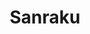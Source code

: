 ---
layout: place
title: "Sanraku"
permalink: /california/san-francisco/sanraku.html
stateAbbr: CA
stateName: California
cityName: San Francisco
seo:
  name: "Sanraku"
  type: Restaurant
  links: null
description: "Sanraku serves delicious sushi in San Francisco, California. Try fresh Japanese dishes for a great dining experience. "
place_id: ChIJ6frH_I2AhYAR4oxOqkmBy7A
photos:
  - name: >-
      places/ChIJ6frH_I2AhYAR4oxOqkmBy7A/photos/AeeoHcJQSmRei-lhMRKv_aTZmUShi3kfV3KbSr1bMO8_BWcdHOGuwc9hk6w_A6vkSf5RpjCUMCxAHXoTNgQq0Jl0E8ykKlDVqdfKKupXBRFcyl4Ee-7lLx3DGv3PGn1lr8aoZHz__OS6N4k-99yunlC1G8-OFa4U4i90FLwO4jb0h5w1jYrmpU7Y08qatljVCGEdQjMp39uPX-7nzqQdcoXsgXo1BBNncZ_VPzdUxvuDq8OWpBeeFB9Cz5TsePT-GxdY5uUu5LyJuajQe0u2FPInAOYQih8MBi4brZTwmO3j2anpUA
    widthPx: 2016
    heightPx: 1512
    authorAttributions:
      - displayName: Sanraku
        uri: https://maps.google.com/maps/contrib/106646419315785805419
        photoUri: >-
          https://lh3.googleusercontent.com/a-/ALV-UjVzutTKDoJT98xMY5xpbUxsHU9ZV59-6B8mYGkG6WfnojNq3omc=s100-p-k-no-mo
    flagContentUri: >-
      https://www.google.com/local/imagery/report/?cb_client=maps_api_places.places_api&image_key=!1e10!2sAF1QipNl6pHiNzdwVdMx87JeKflSCkG5l7Ibd_CotKT5&hl=en-US
    googleMapsUri: >-
      https://www.google.com/maps/place//data=!3m4!1e2!3m2!1sAF1QipNl6pHiNzdwVdMx87JeKflSCkG5l7Ibd_CotKT5!2e10!4m2!3m1!1s0x8085808dfcc7fae9:0xb0cb8149aa4e8ce2
  - name: >-
      places/ChIJ6frH_I2AhYAR4oxOqkmBy7A/photos/AeeoHcLu9NlzsS5qyfzqW6xuA4iH7F-fSa9FtBDFQk5UCRSHU2kRZgVKsx1UvZsPIDHHkYve-oaZSn6izdApoxqhqOM-hd8oQLEb6-MApVIVBFykAai03CFHoSpOlrAzQCY-EWAuAdHckjgSJ3u0d2RfSOVrKoL9e-CrIwFv-4gYFaVlZFDJ5V86GjMrvT3cZ34M1KM9SYUcmDrwj3wWgmMtb6P-ZMALdWyEiVNyZ-e9UmTFhq6PY3mQ88rWuh6HxCqFb4l0o2IIxE6GsDqy0JiBupCOjIz_2WqOkIK1r0LmV-UDfA
    widthPx: 3616
    heightPx: 2405
    authorAttributions:
      - displayName: Sanraku
        uri: https://maps.google.com/maps/contrib/106646419315785805419
        photoUri: >-
          https://lh3.googleusercontent.com/a-/ALV-UjVzutTKDoJT98xMY5xpbUxsHU9ZV59-6B8mYGkG6WfnojNq3omc=s100-p-k-no-mo
    flagContentUri: >-
      https://www.google.com/local/imagery/report/?cb_client=maps_api_places.places_api&image_key=!1e10!2sAF1QipM8U70WzTZPoG7AUo-_8OBwOophmPfBZLiRU3jg&hl=en-US
    googleMapsUri: >-
      https://www.google.com/maps/place//data=!3m4!1e2!3m2!1sAF1QipM8U70WzTZPoG7AUo-_8OBwOophmPfBZLiRU3jg!2e10!4m2!3m1!1s0x8085808dfcc7fae9:0xb0cb8149aa4e8ce2
  - name: >-
      places/ChIJ6frH_I2AhYAR4oxOqkmBy7A/photos/AeeoHcJkbxsAuaiNMHt8YEu5W9qgESwM21JoGVT5VZJnxWIblLHJy73ql4_pDMsa1xwbGtfElKfPHMvtrfmYW-CnDmaACB1xB3ETRbzMvaZtVl6i8P26AU9ZoqQHNvAW7eL1gB395KahqI58X2CEIbM4hJlOUnItjUBqigXPIKx5ZOzbLygMQbKZmdor3h1M5CwU4poTsZJrJxbSBFu40GhG5OwwomnxyuVKxSGiMoTrc9q2NaCAYUuowGPOjNtEUju220TdPu3PtwkLAqO9FLHVDfSzG_UU0GruA_agZvV3dK6kUM-z4AqUn-MmAo5PFncQa42bowEIhuFuC1EcipkgWv6mdTUL8YMh6DWcAElXAPzyZVpxb7y043N9pm7tdh5424981elGemhKRIk0NiG9Nx5KGmIsgKVVz7iRNAe-1kYP8u_7
    widthPx: 4032
    heightPx: 3024
    authorAttributions:
      - displayName: Alonso Izquierdo
        uri: https://maps.google.com/maps/contrib/103045079577629103413
        photoUri: >-
          https://lh3.googleusercontent.com/a-/ALV-UjVoEa5Y2bfWUKZadfXi19P7RuzXijudThO1Oi1omu67h4u8ta9Z=s100-p-k-no-mo
    flagContentUri: >-
      https://www.google.com/local/imagery/report/?cb_client=maps_api_places.places_api&image_key=!1e10!2sCIHM0ogKEICAgMCImIWYigE&hl=en-US
    googleMapsUri: >-
      https://www.google.com/maps/place//data=!3m4!1e2!3m2!1sCIHM0ogKEICAgMCImIWYigE!2e10!4m2!3m1!1s0x8085808dfcc7fae9:0xb0cb8149aa4e8ce2
  - name: >-
      places/ChIJ6frH_I2AhYAR4oxOqkmBy7A/photos/AeeoHcLkF00rcjOtx0S5c0oLASfK4y3JgXtFihyHFaPzPLLKNeQwsJMU0lfUj-vE-rS_uNS1jmKxO-RiFN1MJv_3Dg_zjUdpdZ6IrcCG-7AoUJkdWZyLsbIr7UtKTgYyOVeomRJf3Ns7vZKIwsLCcJtx0LW51emOYNHtQIsUqpsNVoLCDpQHhfq-0KS3Coxds7IkSH26yKvx7Pu6tOD2JfnTZs8evJ33j72pReKTbm0bjQzBT432tRzi2be5qFwXA1vGacCS-BlMVFoiXcCFJEshogygu2lUN1Chhr2NkwxbO6jLMQ
    widthPx: 2016
    heightPx: 1512
    authorAttributions:
      - displayName: Sanraku
        uri: https://maps.google.com/maps/contrib/106646419315785805419
        photoUri: >-
          https://lh3.googleusercontent.com/a-/ALV-UjVzutTKDoJT98xMY5xpbUxsHU9ZV59-6B8mYGkG6WfnojNq3omc=s100-p-k-no-mo
    flagContentUri: >-
      https://www.google.com/local/imagery/report/?cb_client=maps_api_places.places_api&image_key=!1e10!2sAF1QipNu4MXAFFSUxVtte8LP_iFA6SbDdvJB-bugWXoo&hl=en-US
    googleMapsUri: >-
      https://www.google.com/maps/place//data=!3m4!1e2!3m2!1sAF1QipNu4MXAFFSUxVtte8LP_iFA6SbDdvJB-bugWXoo!2e10!4m2!3m1!1s0x8085808dfcc7fae9:0xb0cb8149aa4e8ce2
  - name: >-
      places/ChIJ6frH_I2AhYAR4oxOqkmBy7A/photos/AeeoHcJHmEvZXVFG_BNCSfrG0jgaofQlODxF2VqiFdlQBM_6kvwMVAyNw_Qk4P3CR1Fom0Zw6b2SEpq-BPfpSsSGKPd476IIFV8DM6tDR2FqR4FtpX45d2IO0ROaPWGp1i3g9i3y8daKPyMnOfaiy1KbiL7z057g5VVjWn1oIGJbMv-1kQSsh6MVJZSpewVGM8nh9C0js0U8OorbLol1iY2TJVv4zdQPOmDrxlNAYxpyCPH4d7j7Mz7dKIH6DMjRIKQl5sz6PEnpvW_2BZFqWj7-t-_TCUT3C9RNo0vtfmnE5pxqlC4yhrUyAEnj_ItSyKQarlnD3RcYVlpBft2qLBz1igUiXEvyk7vutKxdneHSL1rv9PqYxR6XUIn_g7p7lceqzZq_T6C_ZDsJjMuJJ6lHp7Vjif8xocmDou0FQ_Z8UUiGaj5U
    widthPx: 4080
    heightPx: 3072
    authorAttributions:
      - displayName: Pak Ko
        uri: https://maps.google.com/maps/contrib/103471622463750626169
        photoUri: >-
          https://lh3.googleusercontent.com/a-/ALV-UjUZgIJGPcJ0pWqFObepSbxxsbMtQM8nNuxBbei6KaKVRq4-06o=s100-p-k-no-mo
    flagContentUri: >-
      https://www.google.com/local/imagery/report/?cb_client=maps_api_places.places_api&image_key=!1e10!2sCIHM0ogKEICAgMDw8J_apwE&hl=en-US
    googleMapsUri: >-
      https://www.google.com/maps/place//data=!3m4!1e2!3m2!1sCIHM0ogKEICAgMDw8J_apwE!2e10!4m2!3m1!1s0x8085808dfcc7fae9:0xb0cb8149aa4e8ce2
  - name: >-
      places/ChIJ6frH_I2AhYAR4oxOqkmBy7A/photos/AeeoHcLNDD2ZzNDVvn64GLF8niZg7XT-b-7yfJ3UIOfYo9GFHCpniLqr4QMS2LJsIsMaLkJL7BTEzNkw-NkiJLmEd-9Vv5D-dsAZFHMylh3t-LYiVj-WFlp7d_7O9fGROfeTtpxqT-ycM8iet_UAeT_-KV5-gH6yztMPpSc8PZE9088_oBh1gMHu3bDg7_tCxcvrv_FOqlaPfDw8a0QZSVvYD3y4cJDyPU52bFeS2WwZ28fcgvkR4AsyknIlzquMXFNmI-VYTMBbqNmjyWeYhIlnZYIQhqBQKYEG3UeZ8U6OvaXWy89L2R5mOuWN86SZ5xuq2USFl-Pg0xEws-I5SFt8wsAI41lna6wMcMbj5hStKvYiVx8nvcb0nEwlf3WiaPS2uO1A9GoFLKV9jOVGZnBuSmr_TYoB_59WRAPYxS-5fPw
    widthPx: 4000
    heightPx: 3000
    authorAttributions:
      - displayName: Yan
        uri: https://maps.google.com/maps/contrib/112714970086104598746
        photoUri: >-
          https://lh3.googleusercontent.com/a/ACg8ocLlJmdwnnyLUnGG6NL0LskKo-g--AjPFUknJPLQruTbHSS6ew=s100-p-k-no-mo
    flagContentUri: >-
      https://www.google.com/local/imagery/report/?cb_client=maps_api_places.places_api&image_key=!1e10!2sCIHM0ogKEICAgICrstOcGw&hl=en-US
    googleMapsUri: >-
      https://www.google.com/maps/place//data=!3m4!1e2!3m2!1sCIHM0ogKEICAgICrstOcGw!2e10!4m2!3m1!1s0x8085808dfcc7fae9:0xb0cb8149aa4e8ce2
  - name: >-
      places/ChIJ6frH_I2AhYAR4oxOqkmBy7A/photos/AeeoHcLzeaRZW_Qwg-6LyD8QFjI0nBAoL-qpEzHQWCcCGWO6vGeOsnyLFagrUIxW0qwVb9Io-FEDaqf8o4Km6310I1VUvakWd1oC5E4nWhQShj9oSTl7I2j3xZpxAl2kebzjnrfbacRnDacGTTYV5uJfPzblJzMWYSe5hjLWFTJij1aBXLpHoTU-2cr4m3MBrQ7D3DF5E44IFXuXjybKKhDwOYoxSnNfrJNnKS2_s4HCgcVyzn4Y8Erc1qv3jFmjrUCUFfX6BP3pUpy8I40vt_QPdbzLnBNLk8LaEzlcmArGXjsMocp-DX03MMvZVO2pxj5-Vv32f3FrKaVggiztgKS0C-DFgBFpqkq-ZrbKxQF-YwL1JYjHhY5uiKjgW5w2QWhdOVjaVl8Jlz5lxPLYNuu7wK3Mo5JBbUCu0CZILMGgTCc
    widthPx: 1982
    heightPx: 1512
    authorAttributions:
      - displayName: Trap Speed 1320
        uri: https://maps.google.com/maps/contrib/107721404123505875377
        photoUri: >-
          https://lh3.googleusercontent.com/a-/ALV-UjVPir16NqDk30VJ3ieukWXeNZebRCillilQeouOFFJbkgxNyPvfFQ=s100-p-k-no-mo
    flagContentUri: >-
      https://www.google.com/local/imagery/report/?cb_client=maps_api_places.places_api&image_key=!1e10!2sCIHM0ogKEICAgIDZlsLxFQ&hl=en-US
    googleMapsUri: >-
      https://www.google.com/maps/place//data=!3m4!1e2!3m2!1sCIHM0ogKEICAgIDZlsLxFQ!2e10!4m2!3m1!1s0x8085808dfcc7fae9:0xb0cb8149aa4e8ce2
  - name: >-
      places/ChIJ6frH_I2AhYAR4oxOqkmBy7A/photos/AeeoHcJ5676A8z_8zEBU7-dw86tY2WtFOYEhbJ9RixosmTNJLMaeH93McitFjPubQH5g2Ou0_uAzEWkB1OOs8qv-EFdKURGJz1oFprOSgduA-l6J0YzRHQ3wtJAafSP4SIr8vz26u87yzD913rOfX65XF9d74gQBnoZmGtSCtYyxyKHG6OC05vjEp3M98mBrhTFCEGTQU48ygo60U41vMtsoy7Rspu_pbWntgdzaT01VFMysSVvbvfbR2NkhEQTbkVMz55Iz_CzcZN4lfEjjRu03VP7m2N9LpPPTdTtWcqt6nlNGC3zBl9tMlfhZd7XqyU5Mdq0d2cxexylNrJQlwJLBUrgQko9qD9yEaiqajv6WDaDi-V03w9zXYZOqTGTkbNyrYxRYZKx2hQQOnDvWSVrHTteHylxaHnrOn8rJDfoY3r2QqmRW
    widthPx: 4000
    heightPx: 3000
    authorAttributions:
      - displayName: Sherri Levey
        uri: https://maps.google.com/maps/contrib/103768940729831256361
        photoUri: >-
          https://lh3.googleusercontent.com/a-/ALV-UjW4o-0_vK65KxiBZ_pLJJip4ZZxxnnS4gnuml6t22Co995iIwPQ=s100-p-k-no-mo
    flagContentUri: >-
      https://www.google.com/local/imagery/report/?cb_client=maps_api_places.places_api&image_key=!1e10!2sCIHM0ogKEICAgICnlfnnjAE&hl=en-US
    googleMapsUri: >-
      https://www.google.com/maps/place//data=!3m4!1e2!3m2!1sCIHM0ogKEICAgICnlfnnjAE!2e10!4m2!3m1!1s0x8085808dfcc7fae9:0xb0cb8149aa4e8ce2
  - name: >-
      places/ChIJ6frH_I2AhYAR4oxOqkmBy7A/photos/AeeoHcJzbenLXVzUH_0OC3-uq3v2wfUsBruCnYYV171oGlNIzSDHZ5BRanSOKUYYsQv9LJWcyjHj-tszlIgq87FPbbRriOqUpVLtTOBC18leFz3YBQYaa2Ddh6yx7X6njmAHReemZWttj8qltj0BZ39SnjEXLXHgcCU4Vbv3u7-qSNz6rEMWMSeaip5DnJu-Sx5tMEUbtde1n1br_dkOTlN2ZFSFRbLuLBqhxlpN4_A9nRTgJ2PldIjqQkNUhEcgziLgd5dHcR3XWuRUT488Um9eyj2uY5_962TznyznUsJjv2K0AmYo28hfRa29QL-m4JJCM62RM5aBwHETrCn7tcebdH0qlptSuWqWZEuU99fj7lTzKy7Sdq1LWg0GcqmDnPS8ZihuaUecxl9HisZLvAV_1hUYKHPZFKuzJULUXUHUhls
    widthPx: 3000
    heightPx: 4000
    authorAttributions:
      - displayName: Sherri Levey
        uri: https://maps.google.com/maps/contrib/103768940729831256361
        photoUri: >-
          https://lh3.googleusercontent.com/a-/ALV-UjW4o-0_vK65KxiBZ_pLJJip4ZZxxnnS4gnuml6t22Co995iIwPQ=s100-p-k-no-mo
    flagContentUri: >-
      https://www.google.com/local/imagery/report/?cb_client=maps_api_places.places_api&image_key=!1e10!2sCIHM0ogKEICAgICnlfnnTA&hl=en-US
    googleMapsUri: >-
      https://www.google.com/maps/place//data=!3m4!1e2!3m2!1sCIHM0ogKEICAgICnlfnnTA!2e10!4m2!3m1!1s0x8085808dfcc7fae9:0xb0cb8149aa4e8ce2
  - name: >-
      places/ChIJ6frH_I2AhYAR4oxOqkmBy7A/photos/AeeoHcKrIrR5kKI1nbUTkriqq7rtLrUSVk87IoMrX71Cu1J3oECztdYgfXm22oEOE_LiPjaufObZ9fSu2puMlK6T9ZaeZd6C-yc9x_8uSCRN7vKVz1gGdfnw6Y-6KS_vxwIZltxjdvYfYtTUOSwjY5FLj6rFkmOrsMXwnFzI9mbwoFxAgRZVSp0w5MZ8XfEwwzxAStL6KSVP7U2SU2jY1kK3_anCeFuSainakvBIjfj6wE_xB0qu2rW1narXJ_kkiWDOiMbqFxy3T-Uv4uZxhbE-se2Xj9YPyA4yuUUt3L0sdhSAFa2K_d1hZS9vydjNgt48wH1xcjCwymIisZYERSiOS7iEw8I57gvvqR823UylNHPqZbVdwEmQx90edvGPjFDVMFI5XcwZPBt0a8PPKjOcAxBtxXxKFrRY4oHSnXNvbi2h2lU
    widthPx: 3024
    heightPx: 3781
    authorAttributions:
      - displayName: Aina
        uri: https://maps.google.com/maps/contrib/111809626127393551098
        photoUri: >-
          https://lh3.googleusercontent.com/a/ACg8ocIolSqxh_z8TdnwRMHdFytD2BV5UnHBBtZx86cxqIe7KeW92g=s100-p-k-no-mo
    flagContentUri: >-
      https://www.google.com/local/imagery/report/?cb_client=maps_api_places.places_api&image_key=!1e10!2sCIHM0ogKEICAgICnt5LTzQE&hl=en-US
    googleMapsUri: >-
      https://www.google.com/maps/place//data=!3m4!1e2!3m2!1sCIHM0ogKEICAgICnt5LTzQE!2e10!4m2!3m1!1s0x8085808dfcc7fae9:0xb0cb8149aa4e8ce2
address: 704 Sutter St, San Francisco, CA 94109, USA
street: 704 Sutter St
city: San Francisco
state: CA
zip: '94109'
country: USA
neighborhood: Lower Nob Hill
latitude: '37.788872'
longitude: '-122.412198'
accessibility_options:
  wheelchairAccessibleParking: false
  wheelchairAccessibleEntrance: true
  wheelchairAccessibleRestroom: true
  wheelchairAccessibleSeating: true
business_status: OPERATIONAL
name: Sanraku
google_maps_links:
  directionsUri: >-
    https://www.google.com/maps/dir//''/data=!4m7!4m6!1m1!4e2!1m2!1m1!1s0x8085808dfcc7fae9:0xb0cb8149aa4e8ce2!3e0
  placeUri: https://maps.google.com/?cid=12739418124337450210
  writeAReviewUri: >-
    https://www.google.com/maps/place//data=!4m3!3m2!1s0x8085808dfcc7fae9:0xb0cb8149aa4e8ce2!12e1
  reviewsUri: >-
    https://www.google.com/maps/place//data=!4m4!3m3!1s0x8085808dfcc7fae9:0xb0cb8149aa4e8ce2!9m1!1b1
  photosUri: >-
    https://www.google.com/maps/place//data=!4m3!3m2!1s0x8085808dfcc7fae9:0xb0cb8149aa4e8ce2!10e5
primary_type: Japanese Restaurant
opening_hours:
  regular: null
  current: null
secondary_opening_hours:
  regular:
    weekdayDescriptions: null
    type: null
  current:
    weekdayDescriptions: null
    type: null
phone: null
price_level: null
price_range: null
rating: null
rating_count: 0
website: null
reviews: null
parking_options: null
payment_options: null
allow_dogs: null
curbside_pickup: null
delivery: null
dine_in: null
good_for_children: null
good_for_groups: null
good_for_sports: null
live_music: null
menu_for_children: null
outdoor_seating: null
reservable: null
restroom: null
serves_beer: null
serves_breakfast: null
serves_brunch: null
serves_cocktails: null
serves_coffee: null
serves_dinner: null
serves_dessert: null
serves_lunch: null
serves_vegetarian_food: null
serves_wine: null
takeout: null
summary: null

---